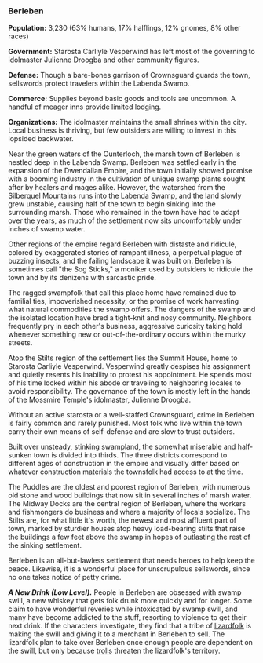 ### Berleben

**Population:** 3,230 (63% humans, 17% halflings, 12% gnomes, 8% other races)

**Government:** Starosta Carliyle Vesperwind has left most of the governing to idolmaster Julienne Droogba and other community figures.

**Defense:** Though a bare-bones garrison of Crownsguard guards the town, sellswords protect travelers within the Labenda Swamp.

**Commerce:** Supplies beyond basic goods and tools are uncommon. A handful of meager inns provide limited lodging.

**Organizations:** The idolmaster maintains the small shrines within the city. Local business is thriving, but few outsiders are willing to invest in this lopsided backwater.

Near the green waters of the Ounterloch, the marsh town of Berleben is nestled deep in the Labenda Swamp. Berleben was settled early in the expansion of the Dwendalian Empire, and the town initially showed promise with a booming industry in the cultivation of unique swamp plants sought after by healers and mages alike. However, the watershed from the Silberquel Mountains runs into the Labenda Swamp, and the land slowly grew unstable, causing half of the town to begin sinking into the surrounding marsh. Those who remained in the town have had to adapt over the years, as much of the settlement now sits uncomfortably under inches of swamp water.

Other regions of the empire regard Berleben with distaste and ridicule, colored by exaggerated stories of rampant illness, a perpetual plague of buzzing insects, and the failing landscape it was built on. Berleben is sometimes call "the Sog Sticks," a moniker used by outsiders to ridicule the town and by its denizens with sarcastic pride.

The ragged swampfolk that call this place home have remained due to familial ties, impoverished necessity, or the promise of work harvesting what natural commodities the swamp offers. The dangers of the swamp and the isolated location have bred a tight-knit and nosy community. Neighbors frequently pry in each other's business, aggressive curiosity taking hold whenever something new or out-of-the-ordinary occurs within the murky streets.

Atop the Stilts region of the settlement lies the Summit House, home to Starosta Carliyle Vesperwind. Vesperwind greatly despises his assignment and quietly resents his inability to protest his appointment. He spends most of his time locked within his abode or traveling to neighboring locales to avoid responsibility. The governance of the town is mostly left in the hands of the Mossmire Temple's idolmaster, Julienne Droogba.

Without an active starosta or a well-staffed Crownsguard, crime in Berleben is fairly common and rarely punished. Most folk who live within the town carry their own means of self-defense and are slow to trust outsiders.

Built over unsteady, stinking swampland, the somewhat miserable and half-sunken town is divided into thirds. The three districts correspond to different ages of construction in the empire and visually differ based on whatever construction materials the townsfolk had access to at the time.

The Puddles are the oldest and poorest region of Berleben, with numerous old stone and wood buildings that now sit in several inches of marsh water. The Midway Docks are the central region of Berleben, where the workers and fishmongers do business and where a majority of locals socialize. The Stilts are, for what little it's worth, the newest and most affluent part of town, marked by sturdier houses atop heavy load-bearing stilts that raise the buildings a few feet above the swamp in hopes of outlasting the rest of the sinking settlement.

Berleben is an all-but-lawless settlement that needs heroes to help keep the peace. Likewise, it is a wonderful place for unscrupulous sellswords, since no one takes notice of petty crime.

_**A New Drink (Low Level).**_ People in Berleben are obsessed with swamp swill, a new whiskey that gets folk drunk more quickly and for longer. Some claim to have wonderful reveries while intoxicated by swamp swill, and many have become addicted to the stuff, resorting to violence to get their next drink. If the characters investigate, they find that a tribe of [lizardfolk](https://www.dndbeyond.com/monsters/lizardfolk) is making the swill and giving it to a merchant in Berleben to sell. The lizardfolk plan to take over Berleben once enough people are dependent on the swill, but only because [trolls](https://www.dndbeyond.com/monsters/troll) threaten the lizardfolk's territory.